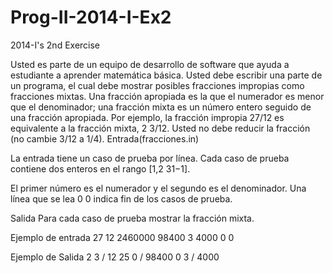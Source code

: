 # Prog-II-2014-I-Ex2
2014-I's 2nd Exercise

Usted es parte de un equipo de desarrollo de software que ayuda a estudiante a aprender matemática básica.
Usted debe escribir una parte de un programa, el cual debe mostrar posibles fracciones impropias como
fracciones mixtas. Una fracción apropiada es la que el numerador es menor que el denominador; una fracción
mixta es un número entero seguido de una fracción apropiada. Por ejemplo, la fracción impropia 27/12 es
equivalente a la fracción mixta, 2 3/12. Usted no debe reducir la fracción (no cambie 3/12 a 1/4).
Entrada(fracciones.in)

La entrada tiene un caso de prueba por línea. Cada caso de prueba contiene dos enteros en el rango [1,2
31−1].

El primer número es el numerador y el segundo es el denominador. Una línea que se lea 0 0 indica fin de los
casos de prueba.

Salida
Para cada caso de prueba mostrar la fracción mixta.

Ejemplo de entrada
27 12
2460000 98400
3 4000
0 0

Ejemplo de Salida
2 3 / 12
25 0 / 98400
0 3 / 4000
